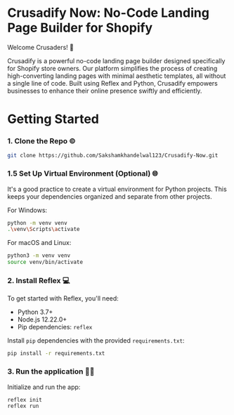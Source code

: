 # Crusadify Now: No-Code Landing Page Builder for Shopify

Welcome Crusaders! 🚀

Crusadify is a powerful no-code landing page builder designed specifically for Shopify store owners. Our platform simplifies the process of creating high-converting landing pages with minimal aesthetic templates, all without a single line of code. Built using Reflex and Python, Crusadify empowers businesses to enhance their online presence swiftly and efficiently.
# Getting Started

### 1. Clone the Repo ©

```bash
git clone https://github.com/Sakshamkhandelwal123/Crusadify-Now.git
```

### 1.5 Set Up Virtual Environment (Optional) 🌐

It's a good practice to create a virtual environment for Python projects. This keeps your dependencies organized and separate from other projects.

For Windows:

```bash
python -m venv venv
.\venv\Scripts\activate
```

For macOS and Linux:

```bash
python3 -m venv venv
source venv/bin/activate
```

### 2. Install Reflex 💻

To get started with Reflex, you'll need:

- Python 3.7+
- Node.js 12.22.0+
- Pip dependencies: `reflex`

Install `pip` dependencies with the provided `requirements.txt`:

```bash
pip install -r requirements.txt
```

### 3. Run the application 🏃‍♂️

Initialize and run the app:

```
reflex init
reflex run
```
